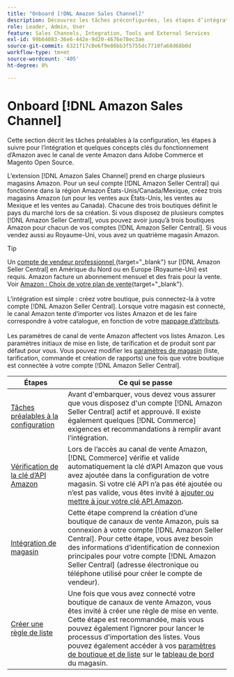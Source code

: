 ```yaml
---
title: "Onboard [!DNL Amazon Sales Channel]"
description: Découvrez les tâches préconfigurées, les étapes d’intégration et le fonctionnement d’Amazon avec Amazon Sales Channel dans Adobe Commerce et Magento Open Source.
role: Leader, Admin, User
feature: Sales Channels, Integration, Tools and External Services
exl-id: 99b64083-36e6-442e-9d20-4676e78ec3ae
source-git-commit: 6321f17c0e6f9e86bb3f5755dc7710fa68d68b0d
workflow-type: tm+mt
source-wordcount: '405'
ht-degree: 0%

---
```


# Onboard [!DNL Amazon Sales Channel]

Cette section décrit les tâches préalables à la configuration, les étapes à suivre pour l’intégration et quelques concepts clés du fonctionnement d’Amazon avec le canal de vente Amazon dans Adobe Commerce et Magento Open Source.

L’extension [!DNL Amazon Sales Channel] prend en charge plusieurs magasins Amazon. Pour un seul compte [!DNL Amazon Seller Central] qui fonctionne dans la région Amazon États-Unis/Canada/Mexique, créez trois magasins Amazon (un pour les ventes aux États-Unis, les ventes au Mexique et les ventes au Canada). Chacune des trois boutiques définit le pays du marché lors de sa création. Si vous disposez de plusieurs comptes [!DNL Amazon Seller Central], vous pouvez avoir jusqu’à trois boutiques Amazon pour chacun de vos comptes [!DNL Amazon Seller Central]. Si vous vendez aussi au Royaume-Uni, vous avez un quatrième magasin Amazon.

>[!TIP]
>
>Un [ compte de vendeur professionnel ](https://sell.amazon.com/){target="_blank"} sur [!DNL Amazon Seller Central] en Amérique du Nord ou en Europe (Royaume-Uni) est requis. Amazon facture un abonnement mensuel et des frais pour la vente. Voir [Amazon : Choix de votre plan de vente](https://sell.amazon.com/pricing.html){target="_blank"}.<br><br>
>L’intégration est simple : créez votre boutique, puis connectez-la à votre compte [!DNL Amazon Seller Central].
>Lorsque votre magasin est connecté, le canal Amazon tente d’importer vos listes Amazon et de les faire correspondre à votre catalogue, en fonction de votre [mappage d’attributs](./attributes-view.md).<br><br>
>Les paramètres de canal de vente Amazon affectent vos listes Amazon. Les paramètres initiaux de mise en liste, de tarification et de produit sont par défaut pour vous. Vous pouvez modifier les [paramètres de magasin](./ob-store-review.md) (liste, tarification, commande et création de rapports) une fois que votre boutique est connectée à votre compte [!DNL Amazon Seller Central].

| Étapes | Ce qui se passe |
|---------------------------------------------------------|-------------------------------------------------------------------------------------------------------------------------------------------------------------------------------------------------------------------------------------------------------------------------------------------------------------------------|
| [Tâches préalables à la configuration](./amazon-pre-setup-tasks.md) | Avant d&#39;embarquer, vous devez vous assurer que vous disposez d&#39;un compte [!DNL Amazon Seller Central] actif et approuvé. Il existe également quelques [!DNL Commerce] exigences et recommandations à remplir avant l’intégration. |
| [Vérification de la clé d’API Amazon](./amazon-verify-api-key.md) | Lors de l’accès au canal de vente Amazon, [!DNL Commerce] vérifie et valide automatiquement la clé d’API Amazon que vous avez ajoutée dans la configuration de votre magasin. Si votre clé API n’a pas été ajoutée ou n’est pas valide, vous êtes invité à [ ajouter ou mettre à jour votre clé API Amazon](./amazon-verify-api-key.md). |
| [Intégration de magasin](./store-integration.md) | Cette étape comprend la création d’une boutique de canaux de vente Amazon, puis sa connexion à votre compte [!DNL Amazon Seller Central]. Pour cette étape, vous avez besoin des informations d’identification de connexion principales pour votre compte [!DNL Amazon Seller Central] (adresse électronique ou téléphone utilisé pour créer le compte de vendeur). |
| [Créer une règle de liste](./ob-create-listing-rule.md) | Une fois que vous avez connecté votre boutique de canaux de vente Amazon, vous êtes invité à créer une règle de mise en vente. Cette étape est recommandée, mais vous pouvez également l’ignorer pour lancer le processus d’importation des listes. Vous pouvez également accéder à vos [paramètres de boutique et de liste](./ob-store-review.md) sur le [tableau de bord](./amazon-store-dashboard.md) du magasin. |
